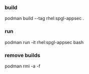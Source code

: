 ### build
podman build --tag rhel:spgl-appsec .

### run
podman run -it rhel:spgl-appsec bash

### remove builds   
podman rmi -a -f
